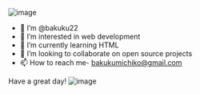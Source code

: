 ![image](https://user-images.githubusercontent.com/81952948/140487544-72a55275-04c5-40ea-9161-08dc1f3a777c.png)


- 👋  I’m @bakuku22
- 👀 I’m interested in web development
- 🌱 I’m currently learning HTML
- 💞️ I’m looking to collaborate on open source projects
- 📫 How to reach me- bakukumichiko@gmail.com

Have a great day!
![image](https://user-images.githubusercontent.com/81952948/140487981-2dc92bd6-f21c-47f0-ac69-45a8e60578fb.png)


